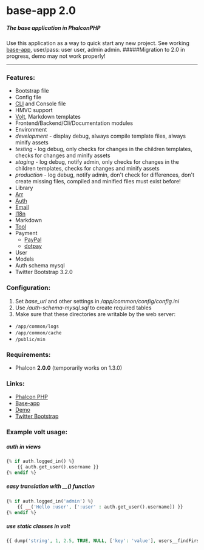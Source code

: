 # base-app 2.0

##### The base application in PhalconPHP
Use this application as a way to quick start any new project.
See working [base-app](http://base-app.mruz.pl), user/pass: user user, admin admin.
#####Migration to 2.0 in progress, demo may not work properly!
***
### Features:
* Bootstrap file
* Config file
* [CLI](https://github.com/mruz/base-app/wiki/CLI) and Console file
* HMVC support
* [Volt](http://docs.phalconphp.com/en/latest/reference/volt.html), Markdown templates
* Frontend/Backend/Cli/Documentation modules
* Environment
 * _development_ - display debug, always compile template files, always minify assets
 * _testing_ - log debug, only checks for changes in the children templates, checks for changes and minify assets
 * _staging_ - log debug, notify admin, only checks for changes in the children templates, checks for changes and minify assets
 * _production_ - log debug, notify admin, don't check for differences, don't create missing files, compiled and minified files must exist before!
* Library
 * [Arr](https://github.com/mruz/base-app/wiki/Arr)
 * [Auth](https://github.com/mruz/base-app/wiki/Auth)
 * [Email](https://github.com/mruz/base-app/wiki/Email)
 * [I18n](https://github.com/mruz/base-app/wiki/I18n)
 * Markdown
 * [Tool](https://github.com/mruz/base-app/wiki/Tool)
 * Payment
    * [PayPal](http://www.paypal.com)
    * [dotpay](http://www.dotpay.pl)
* User
 * Models
 * Auth schema mysql
* Twitter Bootstrap 3.2.0

### Configuration:
1. Set *base_uri* and other settings in */app/common/config/config.ini*
2. Use */auth-schema-mysql.sql* to create required tables
3. Make sure that these directories are writable by the web server:
 * `/app/common/logs`
 * `/app/common/cache`
 * `/public/min`

### Requirements:
* Phalcon **2.0.0** (temporarily works on 1.3.0)

### Links:
* [Phalcon PHP](https://phalconphp.com)
* [Base-app](https://github.com/mruz/base-app)
* [Demo](http://base-app.mruz.pl)
* [Twitter Bootstrap](http://getbootstrap.com)

### Example volt usage:
##### auth in views 
```php
{% if auth.logged_in() %}
    {{ auth.get_user().username }}
{% endif %}
```

##### easy translation with __() function
```php
{% if auth.logged_in('admin') %}
    {{ __('Hello :user', [':user' : auth.get_user().username]) }}
{% endif %}
```

##### use static classes in volt
```php
{{ dump('string', 1, 2.5, TRUE, NULL, ['key': 'value'], users__findFirst(1)) }}
```
